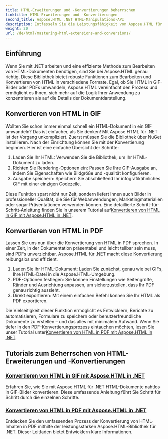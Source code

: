 ```yaml
---
title: HTML-Erweiterungen und -Konvertierungen beherrschen
linktitle: HTML-Erweiterungen und -Konvertierungen
second_title: Aspose.HTML .NET HTML-Manipulations-API
description: Entfesseln Sie die Leistungsfähigkeit von Aspose.HTML für .NET mit unseren Tutorials zur Konvertierung von HTML in GIFs und PDFs. Transformieren Sie Ihre Dokumente mühelos.
weight: 20
url: /de/html/mastering-html-extensions-and-conversions/
---
```

## Einführung

Wenn Sie mit .NET arbeiten und eine effiziente Methode zum Bearbeiten von HTML-Dokumenten benötigen, sind Sie bei Aspose.HTML genau richtig. Diese Bibliothek bietet robuste Funktionen zum Bearbeiten und Konvertieren von HTML in verschiedene Formate. Egal, ob Sie HTML in GIF-Bilder oder PDFs umwandeln, Aspose.HTML vereinfacht den Prozess und ermöglicht es Ihnen, sich mehr auf die Logik Ihrer Anwendung zu konzentrieren als auf die Details der Dokumentdarstellung.

## Konvertieren von HTML in GIF
Wollten Sie schon immer einmal schnell ein HTML-Dokument in ein GIF umwandeln? Das ist einfacher, als Sie denken! Mit Aspose.HTML für .NET ist der Vorgang unkompliziert. Zuerst müssen Sie die Bibliothek über NuGet installieren. Nach der Einrichtung können Sie mit der Konvertierung beginnen. Hier ist eine einfache Übersicht der Schritte:

1. Laden Sie Ihr HTML: Verwenden Sie die Bibliothek, um Ihr HTML-Dokument zu laden.
2. Richten Sie Rendering-Optionen ein: Passen Sie Ihre GIF-Ausgabe an, indem Sie Eigenschaften wie Bildgröße und -qualität konfigurieren.
3. Ausgabe speichern: Speichern Sie abschließend Ihr infografikähnliches GIF mit einer einzigen Codezeile.

 Diese Funktion spart nicht nur Zeit, sondern liefert Ihnen auch Bilder in professioneller Qualität, die Sie für Webanwendungen, Marketingmaterialien oder sogar Präsentationen verwenden können. Eine detaillierte Schritt-für-Schritt-Anleitung finden Sie in unserem Tutorial auf[Konvertieren von HTML in GIF mit Aspose.HTML in .NET](./converting-html-to-gif/).

## Konvertieren von HTML in PDF
Lassen Sie uns nun über die Konvertierung von HTML in PDF sprechen. In einer Zeit, in der Dokumentation präsentabel und leicht teilbar sein muss, sind PDFs unverzichtbar. Aspose.HTML für .NET macht diese Konvertierung reibungslos und effizient. 

1. Laden Sie Ihr HTML-Dokument: Laden Sie zunächst, genau wie bei GIFs, Ihre HTML-Datei in die Aspose.HTML-Umgebung.
2. PDF-Optionen festlegen: Sie können Einstellungen wie Seitengröße, Ränder und Ausrichtung anpassen, um sicherzustellen, dass Ihr PDF genau richtig aussieht.
3. Direkt exportieren: Mit einem einfachen Befehl können Sie Ihr HTML als PDF exportieren. 

Die Vielseitigkeit dieser Funktion ermöglicht es Entwicklern, Berichte zu automatisieren, Formulare zu speichern oder benutzerfreundliche Dokumente zu erstellen – und das alles mit minimalem Aufwand. Wenn Sie tiefer in den PDF-Konvertierungsprozess eintauchen möchten, lesen Sie unser Tutorial unter[Konvertieren von HTML in PDF mit Aspose.HTML in .NET](./converting-html-to-pdf/).

## Tutorials zum Beherrschen von HTML-Erweiterungen und -Konvertierungen
### [ Konvertieren von HTML in GIF mit Aspose.HTML in .NET](./converting-html-to-gif/)
Erfahren Sie, wie Sie mit Aspose.HTML für .NET HTML-Dokumente nahtlos in GIF-Bilder konvertieren. Diese umfassende Anleitung führt Sie Schritt für Schritt durch die einzelnen Schritte.
### [Konvertieren von HTML in PDF mit Aspose.HTML in .NET](./converting-html-to-pdf/)
Entdecken Sie den umfassenden Prozess der Konvertierung von HTML-Inhalten in PDF mithilfe der leistungsstarken Aspose.HTML-Bibliothek für .NET. Dieser Leitfaden bietet Entwicklern klare Informationen.